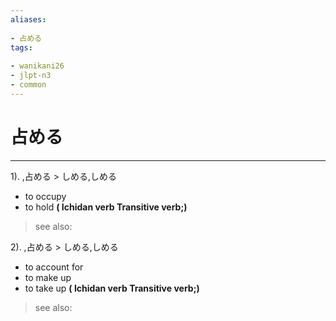 ```yaml
---
aliases:
    
- 占める
tags:
    
- wanikani26
- jlpt-n3
- common
---
```


# 占める
---
1).
,占める > しめる,しめる

- to occupy
- to hold
**( Ichidan verb Transitive verb;)**
> see also: 
            
2).
,占める > しめる,しめる

- to account for
- to make up
- to take up
**( Ichidan verb Transitive verb;)**
> see also: 
            